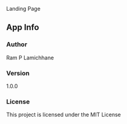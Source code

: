 Landing Page


## App Info

### Author

Ram P Lamichhane




### Version

1.0.0

### License

This project is licensed under the MIT License


